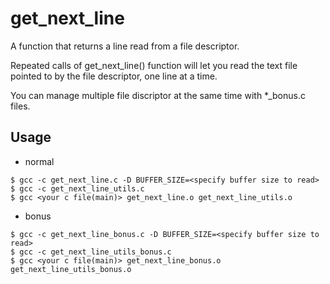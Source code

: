 # get_next_line

A function that returns a line read from a file descriptor.

Repeated calls of get_next_line() function will let you read the text file pointed to by the file descriptor, one line at a time.

You can manage multiple file discriptor at the same time with *_bonus.c files.

## Usage

- normal
```
$ gcc -c get_next_line.c -D BUFFER_SIZE=<specify buffer size to read>
$ gcc -c get_next_line_utils.c
$ gcc <your c file(main)> get_next_line.o get_next_line_utils.o
```

- bonus
```
$ gcc -c get_next_line_bonus.c -D BUFFER_SIZE=<specify buffer size to read>
$ gcc -c get_next_line_utils_bonus.c
$ gcc <your c file(main)> get_next_line_bonus.o get_next_line_utils_bonus.o
```

